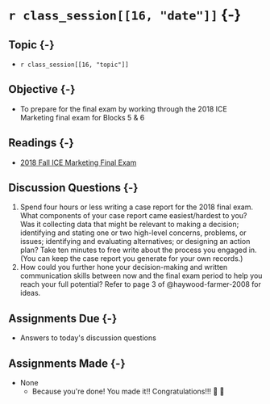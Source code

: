 # `r class_session[[16, "date"]]` {-}

## Topic {-}

- `r class_session[[16, "topic"]]`

## Objective {-}

- To prepare for the final exam by working through the 2018 ICE Marketing final
exam for Blocks 5 & 6

## Readings {-}

- [2018 Fall ICE Marketing Final Exam][final-2018]

## Discussion Questions {-}

1. Spend four hours or less writing a case report for the 2018 final exam. What
components of your case report came easiest/hardest to you? Was it collecting
data that might be relevant to making a decision; identifying and stating one or
two high-level concerns, problems, or issues; identifying and evaluating
alternatives; or designing an action plan? Take ten minutes to free write about
the process you engaged in. (You can keep the case report you generate for your
own records.)
2. How could you further hone your decision-making and written communication
skills between now and the final exam period to help you reach your full
potential? Refer to page 3 of @haywood-farmer-2008 for ideas.

## Assignments Due {-}

- Answers to today's discussion questions

## Assignments Made {-}

- None 
    - Because you're done! You made it!! Congratulations!!! 🥳 🎉

[final-2018]: https://github.com/jeffboichuk/ice-marketing/raw/master/files/review-for-the-final-exam/2018-ice-blocks-5-6-final-exam-marketing.docx